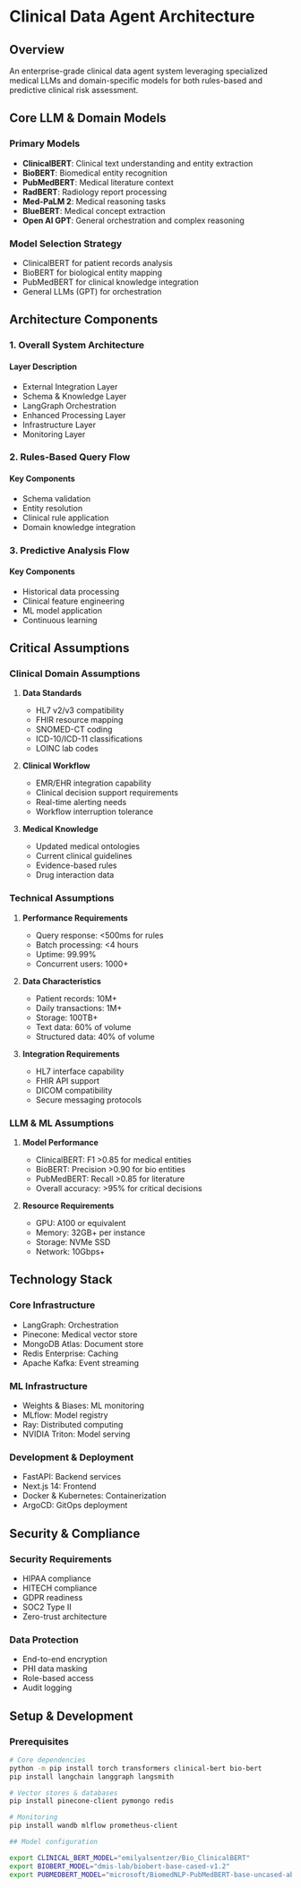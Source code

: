 # Clinical Data Agent Architecture

## Overview
An enterprise-grade clinical data agent system leveraging specialized medical LLMs and domain-specific models for both rules-based and predictive clinical risk assessment.

## Core LLM & Domain Models

### Primary Models
- **ClinicalBERT**: Clinical text understanding and entity extraction
- **BioBERT**: Biomedical entity recognition
- **PubMedBERT**: Medical literature context
- **RadBERT**: Radiology report processing
- **Med-PaLM 2**: Medical reasoning tasks
- **BlueBERT**: Medical concept extraction
- **Open AI GPT**: General orchestration and complex reasoning

### Model Selection Strategy
- ClinicalBERT for patient records analysis
- BioBERT for biological entity mapping
- PubMedBERT for clinical knowledge integration
- General LLMs (GPT) for orchestration

## Architecture Components

### 1. Overall System Architecture


#### Layer Description
- External Integration Layer
- Schema & Knowledge Layer
- LangGraph Orchestration
- Enhanced Processing Layer
- Infrastructure Layer
- Monitoring Layer

### 2. Rules-Based Query Flow


#### Key Components
- Schema validation
- Entity resolution
- Clinical rule application
- Domain knowledge integration

### 3. Predictive Analysis Flow


#### Key Components
- Historical data processing
- Clinical feature engineering
- ML model application
- Continuous learning

## Critical Assumptions

### Clinical Domain Assumptions
1. **Data Standards**
   - HL7 v2/v3 compatibility
   - FHIR resource mapping
   - SNOMED-CT coding
   - ICD-10/ICD-11 classifications
   - LOINC lab codes

2. **Clinical Workflow**
   - EMR/EHR integration capability
   - Clinical decision support requirements
   - Real-time alerting needs
   - Workflow interruption tolerance

3. **Medical Knowledge**
   - Updated medical ontologies
   - Current clinical guidelines
   - Evidence-based rules
   - Drug interaction data

### Technical Assumptions

1. **Performance Requirements**
   - Query response: <500ms for rules
   - Batch processing: <4 hours
   - Uptime: 99.99%
   - Concurrent users: 1000+

2. **Data Characteristics**
   - Patient records: 10M+
   - Daily transactions: 1M+
   - Storage: 100TB+
   - Text data: 60% of volume
   - Structured data: 40% of volume

3. **Integration Requirements**
   - HL7 interface capability
   - FHIR API support
   - DICOM compatibility
   - Secure messaging protocols

### LLM & ML Assumptions

1. **Model Performance**
   - ClinicalBERT: F1 >0.85 for medical entities
   - BioBERT: Precision >0.90 for bio entities
   - PubMedBERT: Recall >0.85 for literature
   - Overall accuracy: >95% for critical decisions

2. **Resource Requirements**
   - GPU: A100 or equivalent
   - Memory: 32GB+ per instance
   - Storage: NVMe SSD
   - Network: 10Gbps+

## Technology Stack

### Core Infrastructure
- LangGraph: Orchestration
- Pinecone: Medical vector store
- MongoDB Atlas: Document store
- Redis Enterprise: Caching
- Apache Kafka: Event streaming

### ML Infrastructure
- Weights & Biases: ML monitoring
- MLflow: Model registry
- Ray: Distributed computing
- NVIDIA Triton: Model serving

### Development & Deployment
- FastAPI: Backend services
- Next.js 14: Frontend
- Docker & Kubernetes: Containerization
- ArgoCD: GitOps deployment

## Security & Compliance

### Security Requirements
- HIPAA compliance
- HITECH compliance
- GDPR readiness
- SOC2 Type II
- Zero-trust architecture

### Data Protection
- End-to-end encryption
- PHI data masking
- Role-based access
- Audit logging

## Setup & Development

### Prerequisites
```bash
# Core dependencies
python -m pip install torch transformers clinical-bert bio-bert
pip install langchain langgraph langsmith

# Vector stores & databases
pip install pinecone-client pymongo redis

# Monitoring
pip install wandb mlflow prometheus-client

## Model configuration

export CLINICAL_BERT_MODEL="emilyalsentzer/Bio_ClinicalBERT"
export BIOBERT_MODEL="dmis-lab/biobert-base-cased-v1.2"
export PUBMEDBERT_MODEL="microsoft/BiomedNLP-PubMedBERT-base-uncased-abstract"
